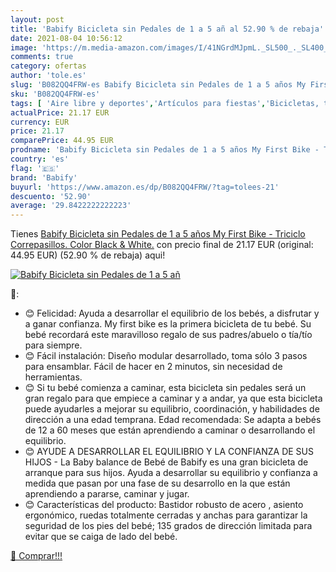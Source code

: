 ```yaml
---
layout: post
title: 'Babify Bicicleta sin Pedales de 1 a 5 añ al 52.90 % de rebaja'
date: 2021-08-04 10:56:12
image: 'https://m.media-amazon.com/images/I/41NGrdMJpmL._SL500_._SL400_.jpg'
comments: true
category: ofertas
author: 'tole.es'
slug: 'B082QQ4FRW-es Babify Bicicleta sin Pedales de 1 a 5 años My First Bike -...'
sku: 'B082QQ4FRW-es'
tags: [ 'Aire libre y deportes','Artículos para fiestas','Bicicletas, triciclos y correpasillos','Costura y manualidades','Hogar y cocina','Juegos y actividades para fiestas','Juguetes','Juguetes y juegos','Materiales para manualidades','Triciclos','babify','bicicleta', ]
actualPrice: 21.17 EUR
currency: EUR
price: 21.17
comparePrice: 44.95 EUR
prodname: 'Babify Bicicleta sin Pedales de 1 a 5 años My First Bike - Triciclo Correpasillos. Color Black & White.'
country: 'es'
flag: '🇪🇸'
brand: 'Babify'
buyurl: 'https://www.amazon.es/dp/B082QQ4FRW/?tag=tolees-21'
descuento: '52.90'
average: '29.8422222222223'
---
```


Tienes [Babify Bicicleta sin Pedales de 1 a 5 años My First Bike - Triciclo Correpasillos. Color Black & White.](https://www.amazon.es/dp/B082QQ4FRW/?tag=tolees-21) con precio final de  21.17 EUR (original: 44.95 EUR) (52.90 %  de rebaja) aqui!

[![Babify Bicicleta sin Pedales de 1 a 5 añ](https://m.media-amazon.com/images/I/41NGrdMJpmL._SL500_._SL400_.jpg)](https://www.amazon.es/dp/B082QQ4FRW/?tag=tolees-21)

🔎:

- 😊 Felicidad: Ayuda a desarrollar el equilibrio de los bebés, a disfrutar y a ganar confianza. My first bike es la primera bicicleta de tu bebé. Su bebé recordará este maravilloso regalo de sus padres/abuelo o tía/tío para siempre.
- 😊 Fácil instalación: Diseño modular desarrollado, toma sólo 3 pasos para ensamblar. Fácil de hacer en 2 minutos, sin necesidad de herramientas.
- 😊 Si tu bebé comienza a caminar, esta bicicleta sin pedales será un gran regalo para que empiece a caminar y a andar, ya que esta bicicleta puede ayudarles a mejorar su equilibrio, coordinación, y habilidades de dirección a una edad temprana. Edad recomendada: Se adapta a bebés de 12 a 60 meses que están aprendiendo a caminar o desarrollando el equilibrio.
- 😊 AYUDE A DESARROLLAR EL EQUILIBRIO Y LA CONFIANZA DE SUS HIJOS - La Baby balance de Bebé de Babify es una gran bicicleta de arranque para sus hijos. Ayuda a desarrollar su equilibrio y confianza a medida que pasan por una fase de su desarrollo en la que están aprendiendo a pararse, caminar y jugar.
- 😊 Características del producto: Bastidor robusto de acero , asiento ergonómico, ruedas totalmente cerradas y anchas para garantizar la seguridad de los pies del bebé; 135 grados de dirección limitada para evitar que se caiga de lado del bebé.

[🛒 Comprar!!!](https://www.amazon.es/dp/B082QQ4FRW/?tag=tolees-21)
